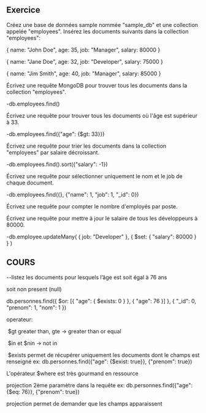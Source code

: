 ## Exercice

Créez une base de données sample nommée "sample_db" et une collection appelée "employees".
Insérez les documents suivants dans la collection "employees":

{
   name: "John Doe",
   age: 35,
   job: "Manager",
   salary: 80000
}

{
   name: "Jane Doe",
   age: 32,
   job: "Developer",
   salary: 75000
}

{
   name: "Jim Smith",
   age: 40,
   job: "Manager",
   salary: 85000
}

Écrivez une requête MongoDB pour trouver tous les documents dans la collection "employees".

-db.employees.find()

Écrivez une requête pour trouver tous les documents où l'âge est supérieur à 33.

-db.employees.find({"age": {$gt: 33}})

Écrivez une requête pour trier les documents dans la collection "employees" par salaire décroissant.

-db.employees.find().sort({"salary": -1})

Écrivez une requête pour sélectionner uniquement le nom et le job de chaque document.

-db.employees.find({}, {"name": 1, "job": 1, "_id": 0})

Écrivez une requête pour compter le nombre d'employés par poste.

Écrivez une requête pour mettre à jour le salaire de tous les développeurs à 80000.

-db.employee.updateMany(  { job: "Developer" },  { $set: { "salary": 80000 } } )





## COURS

--listez les documents pour lesquels l’âge est soit égal à 76 ans

soit non present (null)

db.personnes.find({   $or: [{     "age": {       $exists: 0     }  }, {     "age": 76 }]   }, {  "_id": 0,  "prenom": 1,  "nom": 1  }) 

operateur:

​	$gt greater than, gte -> greater than or equal

​	$in et $nin -> not in

​	$exists permet de récupérer uniquement les documents dont le champs est renseigné ex: db.personnes.find({"age": {$exist: true}}, {"prenom": true})

L'opérateur $where est très gourmand en ressource

projection 2ème paramètre dans la requête ex: db.personnes.find({"age": {$eq: 76}}, {"prenom": true})

projection permet de demander que les champs apparaissent
